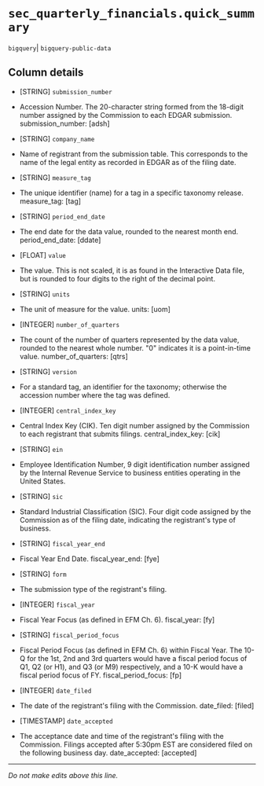 # `sec_quarterly_financials.quick_summary`
`bigquery`| `bigquery-public-data`

## Column details
* [STRING]    `submission_number`
 - Accession Number. The 20-character string formed from the 18-digit number assigned by the Commission to each EDGAR submission. submission_number: [adsh]
* [STRING]    `company_name`
 - Name of registrant from the submission table. This corresponds to the name of the legal entity as recorded in EDGAR as of the filing date.
* [STRING]    `measure_tag`
 - The unique identifier (name) for a tag in a specific taxonomy release. measure_tag: [tag]
* [STRING]    `period_end_date`
 - The end date for the data value, rounded to the nearest month end. period_end_date: [ddate]
* [FLOAT]     `value`
 - The value. This is not scaled, it is as found in the Interactive Data file, but is rounded to four digits to the right of the decimal point.
* [STRING]    `units`
 - The unit of measure for the value. units: [uom]
* [INTEGER]   `number_of_quarters`
 - The count of the number of quarters represented by the data value, rounded to the nearest whole number. \"0\" indicates it is a point-in-time value. number_of_quarters: [qtrs]
* [STRING]    `version`
 - For a standard tag, an identifier for the taxonomy; otherwise the accession number where the tag was defined.
* [INTEGER]   `central_index_key`
 - Central Index Key (CIK). Ten digit number assigned by the Commission to each registrant that submits filings. central_index_key: [cik]
* [STRING]    `ein`
 - Employee Identification Number, 9 digit identification number assigned by the Internal Revenue Service to business entities operating in the United States.
* [STRING]    `sic`
 - Standard Industrial Classification (SIC). Four digit code assigned by the Commission as of the filing date, indicating the registrant's type of business.
* [STRING]    `fiscal_year_end`
 - Fiscal Year End Date. fiscal_year_end: [fye]
* [STRING]    `form`
 - The submission type of the registrant's filing.
* [INTEGER]   `fiscal_year`
 - Fiscal Year Focus (as defined in EFM Ch. 6). fiscal_year: [fy]
* [STRING]    `fiscal_period_focus`
 - Fiscal Period Focus (as defined in EFM Ch. 6) within Fiscal Year. The 10-Q for the 1st, 2nd and 3rd quarters would have a fiscal period focus of Q1, Q2 (or H1), and Q3 (or M9) respectively, and a 10-K would have a fiscal period focus of FY. fiscal_period_focus: [fp]
* [INTEGER]   `date_filed`
 - The date of the registrant's filing with the Commission. date_filed: [filed]
* [TIMESTAMP] `date_accepted`
 - The acceptance date and time of the registrant's filing with the Commission. Filings accepted after 5:30pm EST are considered filed on the following business day. date_accepted: [accepted]

-------------------------------------------------------------------------------
*Do not make edits above this line.*

